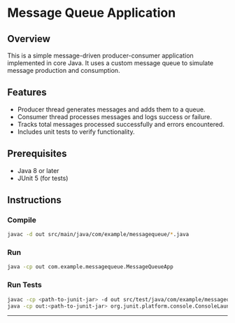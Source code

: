 # Message Queue Application

## Overview
This is a simple message-driven producer-consumer application implemented in core Java. It uses a custom message queue to simulate message production and consumption.

## Features
- Producer thread generates messages and adds them to a queue.
- Consumer thread processes messages and logs success or failure.
- Tracks total messages processed successfully and errors encountered.
- Includes unit tests to verify functionality.

## Prerequisites
- Java 8 or later
- JUnit 5 (for tests)

## Instructions

### Compile
```bash
javac -d out src/main/java/com/example/messagequeue/*.java
```

### Run
```bash
java -cp out com.example.messagequeue.MessageQueueApp
```

### Run Tests
```bash
javac -cp <path-to-junit-jar> -d out src/test/java/com/example/messagequeue/*.java
java -cp out:<path-to-junit-jar> org.junit.platform.console.ConsoleLauncher --scan-classpath
```

---
